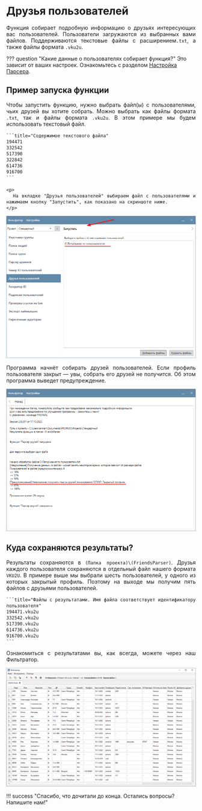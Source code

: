 # Друзья пользователей

<div style="text-align: justify">
  <p>
    Функция собирает подробную информацию о друзьях интересующих вас пользователей. Пользователи загружаются из выбранных вами файлов. Поддерживаются текстовые файлы с расширением<code>.txt</code>, а также файлы формата <code>.vku2u</code>.
  </p>

  <p>
  </p>
</div>

??? question "Какие данные о пользователях собирает функция?"
    Это зависит от ваших настроек. Ознакомьтесь с разделом [Настройка Парсера](./index.md#settings).

## Пример запуска функции

<div style="text-align: justify">
  <p>
    Чтобы запустить функцию, нужно выбрать файл(ы)  с пользователями, чьих друзей вы хотите собрать. Можно выбрать как файлы формата <code>.txt</code>, так и файлы формата <code>.vku2u</code>. В этом примере мы будем использовать текстовый файл.  
  </p>

    ```title="Содержимое текстового файла"
    194471
    332542
    517390
    322842
    614736
    916700
    ```

    <p>
      На вкладке "Друзья пользователей" выбираем файл с пользователями и нажимаем кнопку "Запустить", как показано на скриншоте ниже.
    </p>
</div>

![](../../img/parser/users-friends/example_1.png)

<div style="text-align: justify">
  <p>
    Программа начнёт собирать друзей пользователей. Если профиль пользователя закрыт — увы, собрать его друзей не получится. Об этом программа выведет предупреждение.
  </p>
</div>

![](../../img/parser/users-friends/example_2.png)

## Куда сохраняются результаты?

<div style="text-align: justify">
  <p>Результаты сохраняются в <code>(Папка проекта)\(FriendsParser)</code>. Друзья каждого пользователя сохраняются в отдельный файл нашего формата <code>VKU2U</code>. В примере выше мы выбрали шесть пользователей, у одного из которых закрытый профиль. Поэтому на выходе мы получим пять файлов с друзьями пользователей.</p>

    ```title="Файлы с результатами. Имя файла соответствует идентификатору пользователя"
    194471.vku2u
    332542.vku2u
    517390.vku2u
    614736.vku2u
    916700.vku2u
    ```

  <p>Ознакомиться с результатами вы, как всегда, можете через наш Фильтратор.</p>
</div>


![](../../img/parser/users-friends/results_1.png)


!!! success "Спасибо, что дочитали до конца. Остались вопросы? Напишите нам!"
